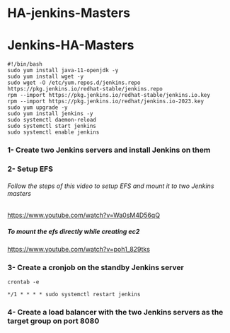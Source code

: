 # HA-jenkins-Masters
# Jenkins-HA-Masters
```
#!/bin/bash
sudo yum install java-11-openjdk -y
sudo yum install wget -y
sudo wget -O /etc/yum.repos.d/jenkins.repo https://pkg.jenkins.io/redhat-stable/jenkins.repo
rpm --import https://pkg.jenkins.io/redhat-stable/jenkins.io.key
rpm --import https://pkg.jenkins.io/redhat/jenkins.io-2023.key
sudo yum upgrade -y
sudo yum install jenkins -y
sudo systemctl daemon-reload
sudo systemctl start jenkins
sudo systemctl enable jenkins
```
### 1- Create two Jenkins servers and install Jenkins on them
### 2- Setup EFS
###### Follow the steps of this video to setup EFS and mount it to two Jenkins masters
https://www.youtube.com/watch?v=Wa0sM4D56qQ
##### To mount the efs directly while creating ec2
https://www.youtube.com/watch?v=poh1_829tks
### 3- Create a cronjob on the standby Jenkins server
```
crontab -e
```
```
*/1 * * * * sudo systemctl restart jenkins
```
### 4- Create a load balancer with the two Jenkins servers as the target group on port 8080 
